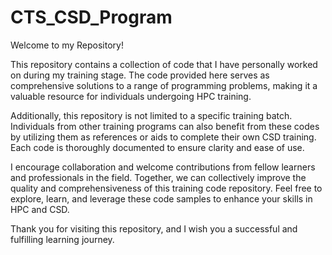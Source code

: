 # CTS_CSD_Program

Welcome to my Repository!

This repository contains a collection of code that I have personally worked on during my training stage. The code provided here serves as comprehensive solutions to a range of programming problems, making it a valuable resource for individuals undergoing HPC training.

Additionally, this repository is not limited to a specific training batch. Individuals from other training programs can also benefit from these codes by utilizing them as references or aids to complete their own CSD training. Each code is thoroughly documented to ensure clarity and ease of use.

I encourage collaboration and welcome contributions from fellow learners and professionals in the field. Together, we can collectively improve the quality and comprehensiveness of this training code repository. Feel free to explore, learn, and leverage these code samples to enhance your skills in HPC and CSD.

Thank you for visiting this repository, and I wish you a successful and fulfilling learning journey.

